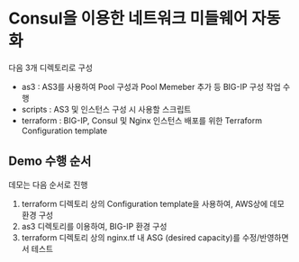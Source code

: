 # Consul을 이용한 네트워크 미들웨어 자동화

다음 3개 디렉토리로 구성
- as3 :  AS3를 사용하여 Pool 구성과 Pool Memeber 추가 등 BIG-IP 구성 작업 수행
- scripts : AS3 및 인스턴스 구성 시 사용할 스크립트
- terraform : BIG-IP, Consul 및 Nginx 인스턴스 배포를 위한 Terraform Configuration template


## Demo 수행 순서
데모는 다음 순서로 진행
1. terraform 디렉토리 상의 Configuration template을 사용하여, AWS상에 데모 환경 구성
2. as3 디렉토리를 이용하여, BIG-IP 환경 구성
3. terraform 디렉토리 상의 nginx.tf 내 ASG (desired capacity)를 수정/반영하면서 테스트


